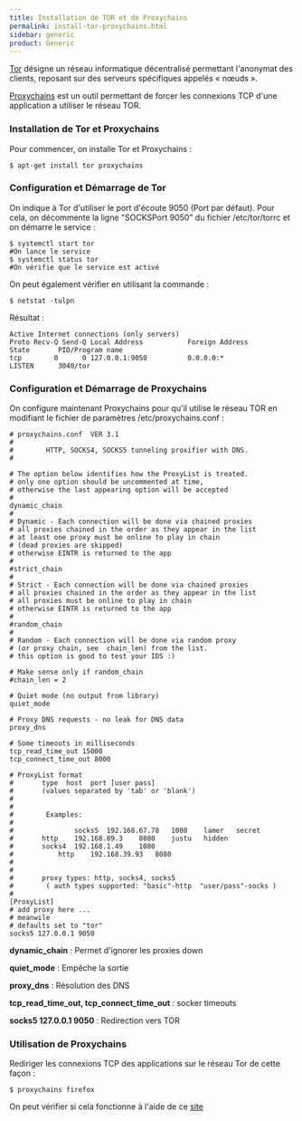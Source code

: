 ```yaml
---
title: Installation de TOR et de Proxychains
permalink: install-tor-proxychains.html
sidebar: generic
product: Generic
---
```


[Tor](https://fr.wikipedia.org/wiki/Tor_(r%C3%A9seau)) désigne un réseau informatique décentralisé permettant l'anonymat des clients, reposant sur des serveurs spécifiques appelés « nœuds ».

[Proxychains](https://github.com/rofl0r/proxychains-ng) est un outil permettant de forcer les connexions TCP d'une application a utiliser le réseau TOR.

### Installation de Tor et Proxychains ###
Pour commencer, on installe Tor et Proxychains :

```shell_session
$ apt-get install tor proxychains
```

### Configuration et Démarrage de Tor ###
On indique à Tor d'utiliser le port d'écoute 9050 (Port par défaut).
Pour cela, on décommente la ligne "SOCKSPort 9050" du fichier /etc/tor/torrc et on démarre le service :

```shell_session
$ systemctl start tor
#On lance le service
$ systemctl status tor
#On vérifie que le service est activé
```

On peut également vérifier en utilisant la commande :

```shell_session
$ netstat -tulpn
```

Résultat :

```
Active Internet connections (only servers)
Proto Recv-Q Send-Q Local Address           Foreign Address         State       PID/Program name
tcp        0      0 127.0.0.1:9050          0.0.0.0:*               LISTEN      3040/tor
```

### Configuration et Démarrage de Proxychains ###

On configure maintenant Proxychains pour qu'il utilise le réseau TOR en modifiant le fichier de paramètres /etc/proxychains.conf :

```
# proxychains.conf  VER 3.1
#
#        HTTP, SOCKS4, SOCKS5 tunneling proxifier with DNS.
#

# The option below identifies how the ProxyList is treated.
# only one option should be uncommented at time,
# otherwise the last appearing option will be accepted
#
dynamic_chain
#
# Dynamic - Each connection will be done via chained proxies
# all proxies chained in the order as they appear in the list
# at least one proxy must be online to play in chain
# (dead proxies are skipped)
# otherwise EINTR is returned to the app
#
#strict_chain
#
# Strict - Each connection will be done via chained proxies
# all proxies chained in the order as they appear in the list
# all proxies must be online to play in chain
# otherwise EINTR is returned to the app
#
#random_chain
#
# Random - Each connection will be done via random proxy
# (or proxy chain, see  chain_len) from the list.
# this option is good to test your IDS :)

# Make sense only if random_chain
#chain_len = 2

# Quiet mode (no output from library)
quiet_mode

# Proxy DNS requests - no leak for DNS data
proxy_dns

# Some timeouts in milliseconds
tcp_read_time_out 15000
tcp_connect_time_out 8000

# ProxyList format
#       type  host  port [user pass]
#       (values separated by 'tab' or 'blank')
#
#
#        Examples:
#
#            	socks5	192.168.67.78	1080	lamer	secret
#		http	192.168.89.3	8080	justu	hidden
#	 	socks4	192.168.1.49	1080
#	        http	192.168.39.93	8080
#		
#
#       proxy types: http, socks4, socks5
#        ( auth types supported: "basic"-http  "user/pass"-socks )
#
[ProxyList]
# add proxy here ...
# meanwile
# defaults set to "tor"
socks5 127.0.0.1 9050
```
**dynamic_chain** : Permet d'ignorer les proxies down

**quiet_mode** : Empêche la sortie

**proxy_dns** : Résolution des DNS

**tcp_read_time_out, tcp_connect_time_out** : socker timeouts

**socks5 127.0.0.1 9050** : Redirection vers TOR

### Utilisation de Proxychains ###
Rediriger les connexions TCP des applications sur le réseau Tor de cette façon :

```shell_session
$ proxychains firefox
```
On peut vérifier si cela fonctionne à l'aide de ce [site](https://check.torproject.org/)
